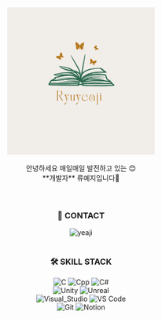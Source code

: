 <div align="center">
  <img width="300px" src="Ryu.png" align="center" alt="GitHub Readme Stats" />
  <br><br>
  안녕하세요 매일매일 발전하고 있는 😊 <br>
  **개발자** 류예지입니다🙌 <br><br><br>

  ### 📨 CONTACT
![yeaji](https://img.shields.io/badge/yeaji1839@gmail.com-00B3E0?style=flat-square) <br><br>
  
  ### 🛠️ SKILL STACK
  
![C](https://img.shields.io/badge/_C_-A8B9CC?style=flat-square&logo=c&logoColor=black)
![Cpp](https://img.shields.io/badge/C_Plus_Plus-00599C?style=flat-square&logo=cplusplus&logoColor=white)
![C#](https://img.shields.io/badge/C_Sharp-512BD4?style=flat-square&logo=csharp&logoColor=white) <br>
![Unity](https://img.shields.io/badge/Unity_Engine-ffffff?style=flat-square&logo=unity&logoColor=black)
![Unreal](https://img.shields.io/badge/Unreal_Engine-444444?style=flat-square&logo=unrealengine&logoColor=white) <br>
![Visual_Studio](https://img.shields.io/badge/Visual_Studio-5C2D91?style=flat-square&logo=visualstudio&logoColor=white)
![VS Code](https://img.shields.io/badge/VS_Code-007ACC?style=flat-square&logo=visualstudiocode&logoColor=white) <br>
![Git](https://img.shields.io/badge/Git-F05032?style=flat-square&logo=git&logoColor=white)
![Notion](https://img.shields.io/badge/Notion-333333?style=flat-square&logo=notion&logoColor=white) <br><br>

 

